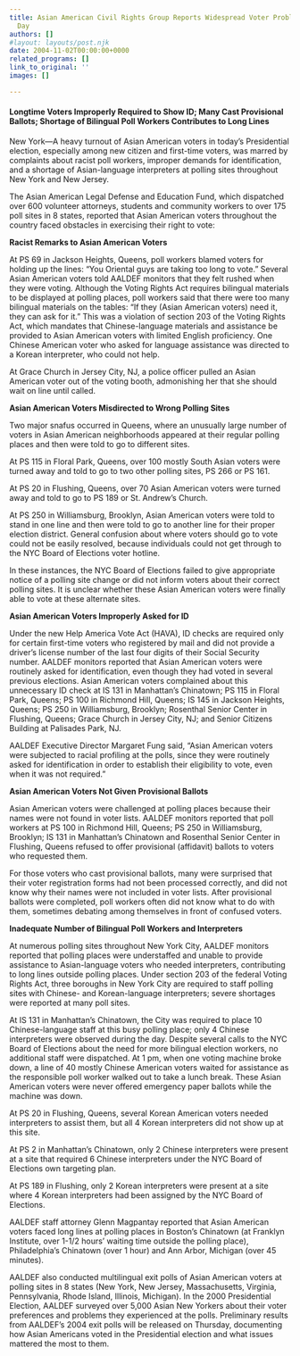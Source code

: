 ```yaml
---
title: Asian American Civil Rights Group Reports Widespread Voter Problems on Election
  Day
authors: []
#layout: layouts/post.njk
date: 2004-11-02T00:00:00+0000
related_programs: []
link_to_original: ''
images: []

---
```

#### Longtime Voters Improperly Required to Show ID; Many Cast Provisional Ballots; Shortage of Bilingual Poll Workers Contributes to Long Lines 

New York—A heavy turnout of Asian American voters in today’s Presidential election, especially among new citizen and first-time voters, was marred by complaints about racist poll workers, improper demands for identification, and a shortage of Asian-language interpreters at polling sites throughout New York and New Jersey.

The Asian American Legal Defense and Education Fund, which dispatched over 600 volunteer attorneys, students and community workers to over 175 poll sites in 8 states, reported that Asian American voters throughout the country faced obstacles in exercising their right to vote:

**Racist Remarks to Asian American Voters**

At PS 69 in Jackson Heights, Queens, poll workers blamed voters for holding up the lines: “You Oriental guys are taking too long to vote.” Several Asian American voters told AALDEF monitors that they felt rushed when they were voting. Although the Voting Rights Act requires bilingual materials to be displayed at polling places, poll workers said that there were too many bilingual materials on the tables: “If they (Asian American voters) need it, they can ask for it.” This was a violation of section 203 of the Voting Rights Act, which mandates that Chinese-language materials and assistance be provided to Asian American voters with limited English proficiency. One Chinese American voter who asked for language assistance was directed to a Korean interpreter, who could not help.

At Grace Church in Jersey City, NJ, a police officer pulled an Asian American voter out of the voting booth, admonishing her that she should wait on line until called.

**Asian American Voters Misdirected to Wrong Polling Sites**

Two major snafus occurred in Queens, where an unusually large number of voters in Asian American neighborhoods appeared at their regular polling places and then were told to go to different sites.

At PS 115 in Floral Park, Queens, over 100 mostly South Asian voters were turned away and told to go to two other polling sites, PS 266 or PS 161.

At PS 20 in Flushing, Queens, over 70 Asian American voters were turned away and told to go to PS 189 or St. Andrew’s Church.

At PS 250 in Williamsburg, Brooklyn, Asian American voters were told to stand in one line and then were told to go to another line for their proper election district. General confusion about where voters should go to vote could not be easily resolved, because individuals could not get through to the NYC Board of Elections voter hotline.

In these instances, the NYC Board of Elections failed to give appropriate notice of a polling site change or did not inform voters about their correct polling sites. It is unclear whether these Asian American voters were finally able to vote at these alternate sites.

**Asian American Voters Improperly Asked for ID**

Under the new Help America Vote Act (HAVA), ID checks are required only for certain first-time voters who registered by mail and did not provide a driver’s license number of the last four digits of their Social Security number. AALDEF monitors reported that Asian American voters were routinely asked for identification, even though they had voted in several previous elections. Asian American voters complained about this unnecessary ID check at IS 131 in Manhattan’s Chinatown; PS 115 in Floral Park, Queens; PS 100 in Richmond Hill, Queens; IS 145 in Jackson Heights, Queens; PS 250 in Williamsburg, Brooklyn; Rosenthal Senior Center in Flushing, Queens; Grace Church in Jersey City, NJ; and Senior Citizens Building at Palisades Park, NJ.

AALDEF Executive Director Margaret Fung said, “Asian American voters were subjected to racial profiling at the polls, since they were routinely asked for identification in order to establish their eligibility to vote, even when it was not required.”

**Asian American Voters Not Given Provisional Ballots**

Asian American voters were challenged at polling places because their names were not found in voter lists. AALDEF monitors reported that poll workers at PS 100 in Richmond Hill, Queens; PS 250 in Williamsburg, Brooklyn; IS 131 in Manhattan’s Chinatown and Rosenthal Senior Center in Flushing, Queens refused to offer provisional (affidavit) ballots to voters who requested them.

For those voters who cast provisional ballots, many were surprised that their voter registration forms had not been processed correctly, and did not know why their names were not included in voter lists. After provisional ballots were completed, poll workers often did not know what to do with them, sometimes debating among themselves in front of confused voters.

**Inadequate Number of Bilingual Poll Workers and Interpreters**

At numerous polling sites throughout New York City, AALDEF monitors reported that polling places were understaffed and unable to provide assistance to Asian-language voters who needed interpreters, contributing to long lines outside polling places. Under section 203 of the federal Voting Rights Act, three boroughs in New York City are required to staff polling sites with Chinese- and Korean-language interpreters; severe shortages were reported at many poll sites.

At IS 131 in Manhattan’s Chinatown, the City was required to place 10 Chinese-language staff at this busy polling place; only 4 Chinese interpreters were observed during the day. Despite several calls to the NYC Board of Elections about the need for more bilingual election workers, no additional staff were dispatched. At 1 pm, when one voting machine broke down, a line of 40 mostly Chinese American voters waited for assistance as the responsible poll worker walked out to take a lunch break. These Asian American voters were never offered emergency paper ballots while the machine was down.

At PS 20 in Flushing, Queens, several Korean American voters needed interpreters to assist them, but all 4 Korean interpreters did not show up at this site.

At PS 2 in Manhattan’s Chinatown, only 2 Chinese interpreters were present at a site that required 6 Chinese interpreters under the NYC Board of Elections own targeting plan.

At PS 189 in Flushing, only 2 Korean interpreters were present at a site where 4 Korean interpreters had been assigned by the NYC Board of Elections.

AALDEF staff attorney Glenn Magpantay reported that Asian American voters faced long lines at polling places in Boston’s Chinatown (at Franklyn Institute, over 1-1/2 hours’ waiting time outside the polling place), Philadelphia’s Chinatown (over 1 hour) and Ann Arbor, Michigan (over 45 minutes).

AALDEF also conducted multilingual exit polls of Asian American voters at polling sites in 8 states (New York, New Jersey, Massachusetts, Virginia, Pennsylvania, Rhode Island, Illinois, Michigan). In the 2000 Presidential Election, AALDEF surveyed over 5,000 Asian New Yorkers about their voter preferences and problems they experienced at the polls. Preliminary results from AALDEF’s 2004 exit polls will be released on Thursday, documenting how Asian Americans voted in the Presidential election and what issues mattered the most to them.